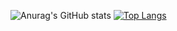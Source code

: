 ![Anurag's GitHub stats](https://github-readme-stats.vercel.app/api?username=nvhiii&theme=tokyonight&show_icons=true)
[![Top Langs](https://github-readme-stats.vercel.app/api/top-langs/?username=nvhiii)](https://github.com/anuraghazra/github-readme-stats)

